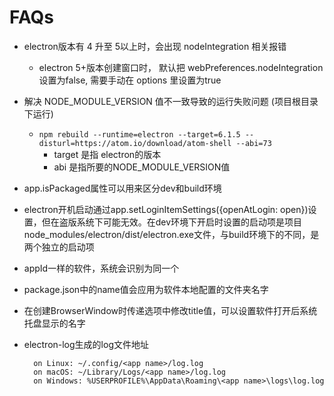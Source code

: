 # FAQs

- electron版本有 4 升至 5以上时，会出现 nodeIntegration 相关报错
  - electron 5+版本创建窗口时， 默认把 webPreferences.nodeIntegration 设置为false, 需要手动在 options 里设置为true
- 解决 NODE_MODULE_VERSION 值不一致导致的运行失败问题 (项目根目录下运行)
  - `npm rebuild --runtime=electron --target=6.1.5 --disturl=https://atom.io/download/atom-shell --abi=73`
    - target 是指 electron的版本
    - abi 是指所要的NODE_MODULE_VERSION值
- app.isPackaged属性可以用来区分dev和build环境
- electron开机启动通过app.setLoginItemSettings({openAtLogin: open})设置，但在盗版系统下可能无效。在dev环境下开启时设置的启动项是项目node_modules/electron/dist/electron.exe文件，与build环境下的不同，是两个独立的启动项
- appId一样的软件，系统会识别为同一个
- package.json中的name值会应用为软件本地配置的文件夹名字
- 在创建BrowserWindow时传递选项中修改title值，可以设置软件打开后系统托盘显示的名字
- electron-log生成的log文件地址

  ```text
    on Linux: ~/.config/<app name>/log.log
    on macOS: ~/Library/Logs/<app name>/log.log
    on Windows: %USERPROFILE%\AppData\Roaming\<app name>\logs\log.log
  ```
<!-- TODO 待续 -->

